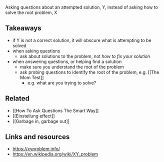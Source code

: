 Asking questions about an attempted solution, Y, instead of asking how to solve the root problem, X

## Takeaways

- if Y is not a correct solution, it will obscure what is attempting to be solved
- when asking questions
	- ask about solutions to the problem, not *how to fix your solution*
- when answering questions, or helping find a solution
	- make sure you understand the root of the problem 
	- ask probing questions to identify the root of the problem, e.g. [[The Mom Test]]
		- e.g. what are you trying to solve?

## Related

- [[How To Ask Questions The Smart Way]]
- [[Einstellung effect]]
- [[Garbage in, garbage out]]

## Links and resources
- https://xyproblem.info/
- https://en.wikipedia.org/wiki/XY_problem